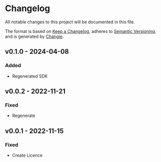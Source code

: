 # Changelog
All notable changes to this project will be documented in this file.

The format is based on [Keep a Changelog](https://keepachangelog.com/en/1.0.0/),
adheres to [Semantic Versioning](https://semver.org/spec/v2.0.0.html),
and is generated by [Changie](https://github.com/miniscruff/changie).


## v0.1.0 - 2024-04-08
### Added
* Regenerated SDK

## v0.0.2 - 2022-11-21

### Fixed

* Regenerate

## v0.0.1 - 2022-11-15

### Fixed

* Create Licence
